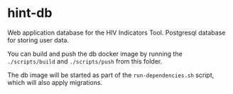 # hint-db

Web application database for the HIV Indicators Tool. Postgresql database for storing user data.

You can build and push the db docker image by running the `./scripts/build` and `./scripts/push` from this folder. 

The db image will be started as part of the `run-dependencies.sh` script, which will also apply migrations. 